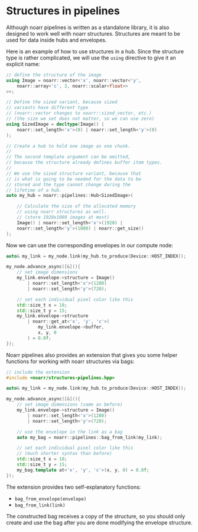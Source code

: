 # Structures in pipelines

Although noarr pipelines is written as a standalone library, it is also designed to work well with noarr structures. Structures are meant to be used for data inside hubs and envelopes.

Here is an example of how to use structures in a hub. Since the structure type is rather complicated, we will use the `using` directive to give it an explicit name:

```cpp
// define the structure of the image
using Image = noarr::vector<'x', noarr::vector<'y',
    noarr::array<'c', 3, noarr::scalar<float>>
>>;

// Define the sized variant, because sized
// variants have different type
// (noarr::vector changes to noarr::sized_vector, etc.)
// (the size we set does not matter, so we can use zero)
using SizedImage = decltype(Image() |
    noarr::set_length<'x'>(0) | noarr::set_length<'y'>(0)
);

// Create a hub to hold one image as one chunk.
//
// The second template argument can be omitted,
// because the structure already defines buffer item types.
//
// We use the sized structure variant, because that
// is what is going to be needed for the data to be
// stored and the type cannot change during the
// lifetime of a hub.
auto my_hub = noarr::pipelines::Hub<SizedImage>(

    // Calculate the size of the allocated memory
    // using noarr structures as well.
    // (store 1920x1080 images at most)
    Image() | noarr::set_length<'x'>(1920) |
    noarr::set_length<'y'>(1080) | noarr::get_size()
);
```

Now we can use the corresponding envelopes in our compute node:

```cpp
auto& my_link = my_node.link(my_hub.to_produce(Device::HOST_INDEX));

my_node.advance_async([&](){
    // set image dimensions
    my_link.envelope->structure = Image()
        | noarr::set_length<'x'>(1280)
        | noarr::set_length<'y'>(720);

    // set each individual pixel color like this
    std::size_t x = 10;
    std::size_t y = 15;
    my_link.envelope->structure
        | noarr::get_at<'x', 'y', 'c'>(
            my_link.envelope->buffer,
            x, y, 0
        ) = 0.8f;
});
```

Noarr pipelines also provides an extension that gives you some helper functions for working with noarr structures via bags:

```cpp
// include the extension
#include <noarr/structures-pipelines.hpp>

auto& my_link = my_node.link(my_hub.to_produce(Device::HOST_INDEX));

my_node.advance_async([&](){
    // set image dimensions (same as before)
    my_link.envelope->structure = Image()
        | noarr::set_length<'x'>(1280)
        | noarr::set_length<'y'>(720);

    // use the envelope in the link as a bag
    auto my_bag = noarr::pipelines::bag_from_link(my_link);

    // set each individual pixel color like this
    // (much shorter syntax than before)
    std::size_t x = 10;
    std::size_t y = 15;
    my_bag.template at<'x', 'y', 'c'>(x, y, 0) = 0.8f;
});
```

The extension provides two self-explanatory functions:

- `bag_from_envelope(envelope)`
- `bag_from_link(link)`

The constructed bag receives a copy of the structure, so you should only create and use the bag after you are done modifying the envelope structure.
